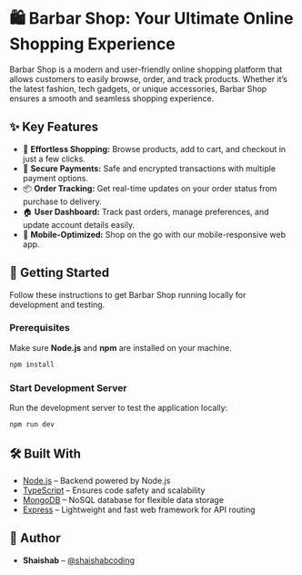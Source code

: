 # 🛍️ **Barbar Shop: Your Ultimate Online Shopping Experience**

Barbar Shop is a modern and user-friendly online shopping platform that allows customers to easily browse, order, and track products. Whether it’s the latest fashion, tech gadgets, or unique accessories, Barbar Shop ensures a smooth and seamless shopping experience.

## ✨ **Key Features**

- 🛒 **Effortless Shopping:** Browse products, add to cart, and checkout in just a few clicks.
- 🔐 **Secure Payments:** Safe and encrypted transactions with multiple payment options.
- 📦 **Order Tracking:** Get real-time updates on your order status from purchase to delivery.
- 🏠 **User Dashboard:** Track past orders, manage preferences, and update account details easily.
- 📱 **Mobile-Optimized:** Shop on the go with our mobile-responsive web app.

## 🚀 **Getting Started**

Follow these instructions to get Barbar Shop running locally for development and testing.

### **Prerequisites**

Make sure **Node.js** and **npm** are installed on your machine.

```bash
npm install
```

### **Start Development Server**

Run the development server to test the application locally:

```bash
npm run dev
```

## 🛠️ **Built With**

- [Node.js](https://nodejs.org/) – Backend powered by Node.js
- [TypeScript](https://www.typescriptlang.org/) – Ensures code safety and scalability
- [MongoDB](https://www.mongodb.com/) – NoSQL database for flexible data storage
- [Express](https://expressjs.com/) – Lightweight and fast web framework for API routing

## 👤 **Author**

- **Shaishab** – [@shaishabcoding](https://github.com/shaishabcoding)